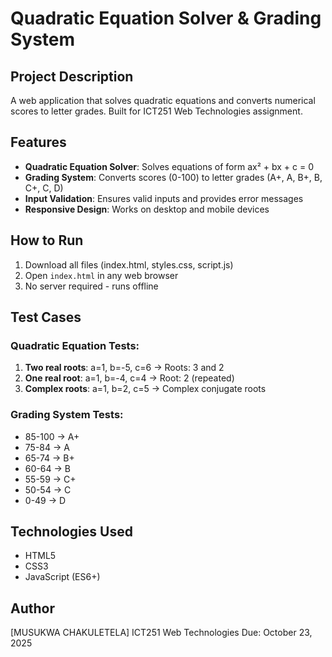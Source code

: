 # Quadratic Equation Solver & Grading System

## Project Description
A web application that solves quadratic equations and converts numerical scores to letter grades. Built for ICT251 Web Technologies assignment.

## Features
- **Quadratic Equation Solver**: Solves equations of form ax² + bx + c = 0
- **Grading System**: Converts scores (0-100) to letter grades (A+, A, B+, B, C+, C, D)
- **Input Validation**: Ensures valid inputs and provides error messages
- **Responsive Design**: Works on desktop and mobile devices

## How to Run
1. Download all files (index.html, styles.css, script.js)
2. Open `index.html` in any web browser
3. No server required - runs offline

## Test Cases

### Quadratic Equation Tests:
1. **Two real roots**: a=1, b=-5, c=6 → Roots: 3 and 2
2. **One real root**: a=1, b=-4, c=4 → Root: 2 (repeated)
3. **Complex roots**: a=1, b=2, c=5 → Complex conjugate roots

### Grading System Tests:
- 85-100 → A+
- 75-84 → A
- 65-74 → B+
- 60-64 → B
- 55-59 → C+
- 50-54 → C
- 0-49 → D

## Technologies Used
- HTML5
- CSS3
- JavaScript (ES6+)

## Author
[MUSUKWA CHAKULETELA]
ICT251 Web Technologies
Due: October 23, 2025
